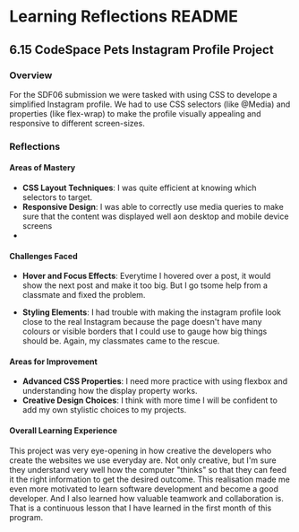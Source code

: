 
# Learning Reflections README 

## **6.15 CodeSpace Pets Instagram Profile Project**

### Overview
For the SDF06 submission we were tasked with using CSS to develope a simplified Instagram profile. We had to use CSS selectors (like @Media) and properties (like flex-wrap) to make the profile visually appealing and responsive to different screen-sizes. 

### Reflections

#### Areas of Mastery

- **CSS Layout Techniques**: I was quite efficient at knowing which selectors to target.  
- **Responsive Design**: I was able to correctly use media   queries to make sure that the content was displayed well aon desktop and mobile device screens
- 

#### Challenges Faced
- **Hover and Focus Effects**: Everytime I hovered over a post, it would show the next post and make it too big. But I go tsome help from a classmate and fixed the problem. 

- **Styling Elements**: I had trouble with making the instagram profile look close to the real Instagram because the page doesn't have many colours or visible borders that I could use to gauge how big things should be. Again, my classmates came to the rescue. 

#### Areas for Improvement

- **Advanced CSS Properties**: I need more practice with using flexbox and understanding how the display property works.
- **Creative Design Choices**: I think with more time I will be confident to add my own stylistic choices to my projects. 

#### Overall Learning Experience
 This project was very eye-opening in how creative the developers who create the websites we use everyday are. Not only creative, but I'm sure they understand very well how the computer "thinks" so that they can feed it the right information to get the desired outcome. This realisation made me even more motivated to learn software development and become a good developer. And I also learned how valuable teamwork and collaboration is. That is a continuous lesson that I have learned in the first month of this program. 
